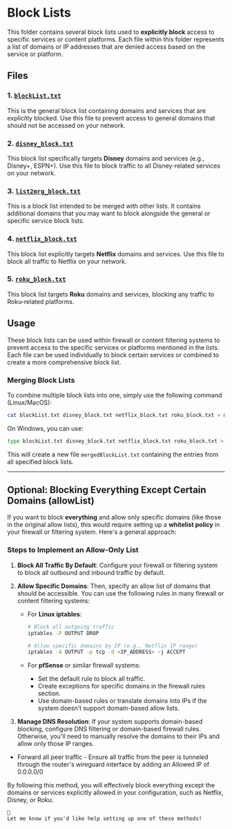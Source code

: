 # Block Lists

This folder contains several block lists used to **explicitly block** access to specific services or content platforms. Each file within this folder represents a list of domains or IP addresses that are denied access based on the service or platform.

## Files

### 1. [`blockList.txt`](https://github.com/CosmicIndustries/block/blob/main/blockList.txt)
This is the general block list containing domains and services that are explicitly blocked. Use this file to prevent access to general domains that should not be accessed on your network.

### 2. [`disney_block.txt`](https://github.com/CosmicIndustries/block/blob/main/disney_block.txt)
This block list specifically targets **Disney** domains and services (e.g., Disney+, ESPN+). Use this file to block traffic to all Disney-related services on your network.

### 3. [`list2mrg_block.txt`](https://github.com/CosmicIndustries/block/blob/main/list2mrg_block.txt)
This is a block list intended to be merged with other lists. It contains additional domains that you may want to block alongside the general or specific service block lists.

### 4. [`netflix_block.txt`](https://github.com/CosmicIndustries/block/blob/main/netflix_block.txt)
This block list explicitly targets **Netflix** domains and services. Use this file to block all traffic to Netflix on your network.

### 5. [`roku_block.txt`](https://github.com/CosmicIndustries/block/blob/main/roku_block.txt)
This block list targets **Roku** domains and services, blocking any traffic to Roku-related platforms.

## Usage
These block lists can be used within firewall or content filtering systems to prevent access to the specific services or platforms mentioned in the lists. Each file can be used individually to block certain services or combined to create a more comprehensive block list.

### Merging Block Lists
To combine multiple block lists into one, simply use the following command (Linux/MacOS):

```bash
cat blockList.txt disney_block.txt netflix_block.txt roku_block.txt > mergedBlockList.txt
```

On Windows, you can use:

```bash
type blockList.txt disney_block.txt netflix_block.txt roku_block.txt > mergedBlockList.txt
```

This will create a new file `mergedBlockList.txt` containing the entries from all specified block lists.

---

## Optional: Blocking Everything Except Certain Domains (allowList)

If you want to block **everything** and allow only specific domains (like those in the original allow lists), this would require setting up a **whitelist policy** in your firewall or filtering system. Here's a general approach:

### Steps to Implement an Allow-Only List

1. **Block All Traffic By Default**:
   Configure your firewall or filtering system to block all outbound and inbound traffic by default.

2. **Allow Specific Domains**:
   Then, specify an allow list of domains that should be accessible. You can use the following rules in many firewall or content filtering systems:

   - For **Linux iptables**:
     ```bash
     # Block all outgoing traffic
     iptables -P OUTPUT DROP

     # Allow specific domains by IP (e.g., Netflix IP range)
     iptables -A OUTPUT -p tcp -d <IP_ADDRESS> -j ACCEPT
     ```

   - For **pfSense** or similar firewall systems:
     - Set the default rule to block all traffic.
     - Create exceptions for specific domains in the firewall rules section.
     - Use domain-based rules or translate domains into IPs if the system doesn’t support domain-based allow lists.

3. **Manage DNS Resolution**:
   If your system supports domain-based blocking, configure DNS filtering or domain-based firewall rules. Otherwise, you'll need to manually resolve the domains to their IPs and allow only those IP ranges.

* Forward all peer traffic - Ensure all traffic from the peer is tunneled through the router's wireguard interface by adding an Allowed IP of 0.0.0.0/0

By following this method, you will effectively block everything except the domains or services explicitly allowed in your configuration, such as Netflix, Disney, or Roku.
```
👋
Let me know if you'd like help setting up one of these methods!
```

